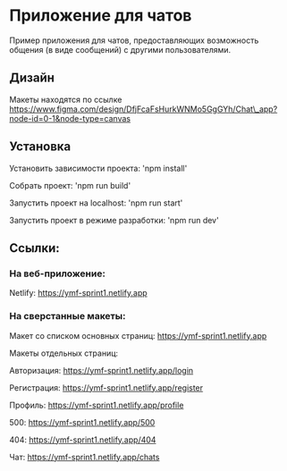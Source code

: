 # Приложение для чатов

Пример приложения для чатов, предоставляющих возможность общения (в виде сообщений) с другими пользователями.

## Дизайн

Макеты находятся по ссылке https://www.figma.com/design/DfjFcaFsHurkWNMo5GgGYh/Chat\_app?node-id=0-1&node-type=canvas

## Установка

Установить зависимости проекта: 'npm install'

Собрать проект: 'npm run build'

Запустить проект на localhost: 'npm run start'

Запустить проект в режиме разработки: 'npm run dev'

## Ссылки:

### На веб-приложение:

Netlify: https://ymf-sprint1.netlify.app

### На сверстанные макеты:

Макет со списком основных страниц: https://ymf-sprint1.netlify.app  

Макеты отдельных страниц:

Авторизация: https://ymf-sprint1.netlify.app/login  

Регистрация: https://ymf-sprint1.netlify.app/register  

Профиль: https://ymf-sprint1.netlify.app/profile  

500: https://ymf-sprint1.netlify.app/500  

404: https://ymf-sprint1.netlify.app/404  

Чат: https://ymf-sprint1.netlify.app/chats  
